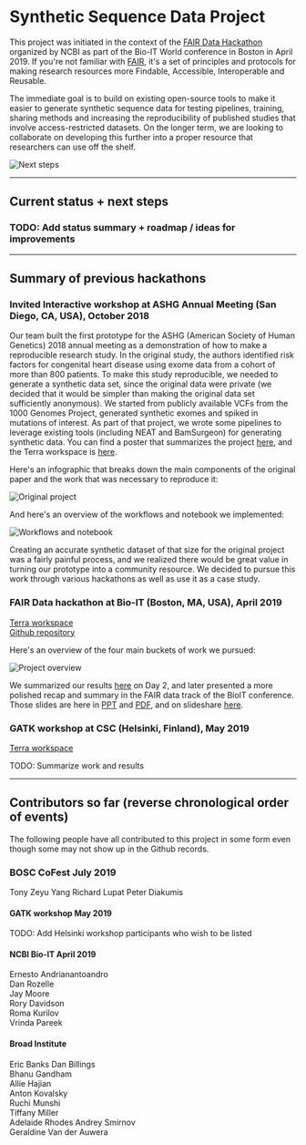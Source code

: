 # Synthetic Sequence Data Project

This project was initiated in the context of the [FAIR Data Hackathon](https://www.bio-itworldexpo.com/fair-data-hackathon) organized by NCBI as part of the Bio-IT World conference in Boston in April 2019. If you're not familiar with [FAIR](https://www.nature.com/articles/sdata201618), it's a set of principles and protocols for making research resources more Findable, Accessible, Interoperable and Reusable. 

The immediate goal is to build on existing open-source tools to make it easier to generate synthetic sequence data for testing pipelines, training, sharing methods and increasing the reproducibility of published studies that involve access-restricted datasets. On the longer term, we are looking to collaborate on developing this further into a proper resource that researchers can use off the shelf.

![Next steps](./images/next-steps.png)

----

## Current status + next steps

### TODO: Add status summary + roadmap / ideas for improvements

----

## Summary of previous hackathons

### Invited Interactive workshop at ASHG Annual Meeting (San Diego, CA, USA), October 2018

Our team built the first prototype for the ASHG (American Society of Human Genetics) 2018 annual meeting as a demonstration of how to make a reproducible research study. In the original study, the authors identified risk factors for congenital heart disease using exome data from a cohort of more than 800 patients. To make this study reproducible, we needed to generate a synthetic data set, since the original data were private (we decided that it would be simpler than making the original data set sufficiently anonymous). We started from publicly available VCFs from the 1000 Genomes Project, generated synthetic exomes and spiked in mutations of interest. As part of that project, we wrote some pipelines to leverage existing tools (including NEAT and BamSurgeon) for generating synthetic data. You can find a poster that summarizes the project [here](https://broad.io/ASHG2018), and the Terra workspace is [here](https://app.terra.bio/#workspaces/help-gatk/Reproducibility_Case_Study_Tetralogy_of_Fallot). 

Here's an infographic that breaks down the main components of the original paper and the work that was necessary to reproduce it:

![Original project](./images/case-study-cropped.png)

And here's an overview of the workflows and notebook we implemented:

![Workflows and notebook](./images/original-materials.png)

Creating an accurate synthetic dataset of that size for the original project was a fairly painful process, and we realized there would be great value in turning our prototype into a community resource. We decided to pursue this work through various hackathons as well as use it as a case study. 

### FAIR Data hackathon at Bio-IT (Boston, MA, USA), April 2019

[Terra workspace](https://app.terra.bio/#workspaces/bioit-hackathon/BioIT-Hackathon-2019-Synthetic-Data-Team)   
[Github repository](https://github.com/NCBI-Hackathons/Bringing-the-Power-of-Synthetic-Data-Generation-to-the-Masses)

Here's an overview of the four main buckets of work we pursued:

![Project overview](./images/project-design.png)

We summarized our results [here](./results.md) on Day 2, and later presented a more polished recap and summary in the FAIR data track of the BioIT conference. Those slides are here in [PPT](./presentations/BioIT19-FAIR-hackathon-syntheticdata-report.ppt) and [PDF](./presentations/BioIT19-FAIR-hackathon-syntheticdata-report.pdf), and on slideshare [here](https://www.slideshare.net/GeraldineVanderAuwer/bio-ithackathon/GeraldineVanderAuwer/bio-ithackathon). 

### GATK workshop at CSC (Helsinki, Finland), May 2019

[Terra workspace](https://app.terra.bio/#workspaces/bioit-hackathon/GATK-Hackathon-1905-Synthetic-Data)

TODO: Summarize work and results

---- 

## Contributors so far (reverse chronological order of events)

The following people have all contributed to this project in some form even though some may not show up in the Github records. 

### BOSC CoFest July 2019
Tony Zeyu Yang
Richard Lupat
Peter Diakumis

#### GATK workshop May 2019 
TODO: Add Helsinki workshop participants who wish to be listed

#### NCBI Bio-IT April 2019 
Ernesto Andrianantoandro   
Dan Rozelle   
Jay Moore   
Rory Davidson   
Roma Kurilov   
Vrinda Pareek   

#### Broad Institute
Eric Banks 
Dan Billings   
Bhanu Gandham    
Allie Hajian   
Anton Kovalsky   
Ruchi Munshi   
Tiffany Miller  
Adelaide Rhodes 
Andrey Smirnov  
Geraldine Van der Auwera 
